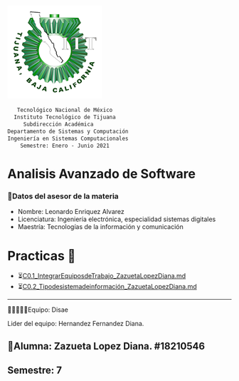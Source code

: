 <p align="center">
       
![](https://github.com/ZazuetaDiana/Analisis-Avanzado-de-Software./blob/main/Imagenes/logo_ITT1.png)
</p>

       Tecnológico Nacional de México
      Instituto Tecnológico de Tijuana
         Subdirección Académica
    Departamento de Sistemas y Computación
    Ingeniería en Sistemas Computacionales
        Semestre: Enero - Junio 2021
 
# Analisis Avanzado de Software
### 👔Datos del asesor de la materia

- Nombre: Leonardo Enriquez Alvarez
- Licenciatura: Ingeniería electrónica, especialidad sistemas digitales
- Maestría: Tecnologías de la información y comunicación

# Practicas 📝

  - ⏳[C0.1_IntegrarEquiposdeTrabajo_ZazuetaLopezDiana.md](U1/C0.1_IntegrarEquiposdeTrabajo_ZazuetaLopezDiana.md)
  - ⏳[C0.2_Tipodesistemadeinformación_ZazuetaLopezDiana.md](U1/C0.2_Tipodesistemadeinformación_ZazuetaLopezDiana.md)

----
 👩👩🏼👦👦Equipo: Disae
 
 Lider del equipo: Hernandez Fernandez Diana.


## 📝Alumna: Zazueta Lopez Diana.   #18210546
Semestre: 7
-----

